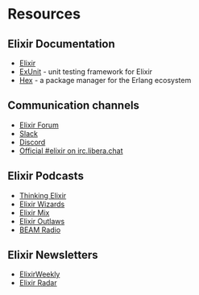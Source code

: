 # Resources

## Elixir Documentation

* [Elixir](https://hexdocs.pm/elixir/)
* [ExUnit](https://hexdocs.pm/ex_unit/ExUnit.html) - unit testing framework for Elixir
* [Hex](https://hex.pm/) - a package manager for the Erlang ecosystem

## Communication channels

* [Elixir Forum](https://elixirforum.com/)
* [Slack](https://elixir-lang.slack.com/)
* [Discord](https://discord.gg/elixir)
* [Official #elixir on irc.libera.chat](irc://irc.libera.chat/elixir)

## Elixir Podcasts

- [Thinking Elixir](https://thinkingelixir.com/the-podcast/)
- [Elixir Wizards](https://smartlogic.io/podcast/elixir-wizards/)
- [Elixir Mix](https://devchat.tv/elixir-mix/)
- [Elixir Outlaws](https://elixiroutlaws.com/)
- [BEAM Radio](https://www.beamrad.io/)

## Elixir Newsletters

- [ElixirWeekly](https://elixirweekly.net/)
- [Elixir Radar](https://elixir-radar.com/)
